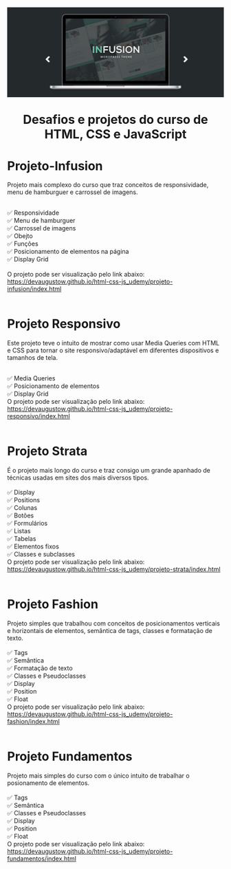 <h1 align="center">
    <img src="imgReadme/img02.jpg"> 
    <p>Desafios e projetos do curso de HTML, CSS e JavaScript</p>
</h1>


# Projeto-Infusion

Projeto mais complexo do curso que traz conceitos de responsividade, menu de hamburguer e carrossel de imagens.<br><br>

✅ Responsividade<br>
✅ Menu de hamburguer<br>
✅ Carrossel de imagens<br>
✅ Obejto<br>
✅ Funções<br>
✅ Posicionamento de elementos na página<br>
✅ Display Grid<br><br>
O projeto pode ser visualização pelo link abaixo:<br>
<a href="https://devaugustow.github.io/html-css-js_udemy/projeto-infusion/index.html">https://devaugustow.github.io/html-css-js_udemy/projeto-infusion/index.html</a>
<br><br>

# Projeto Responsivo

Este projeto teve o intuito de mostrar como usar Media Queries com HTML e CSS para tornar o site responsivo/adaptável em diferentes dispositivos e tamanhos de tela.<br><br>

✅ Media Queries<br>
✅ Posicionamento de elementos<br>
✅ Display Grid<br>
O projeto pode ser visualização pelo link abaixo:<br>
<a href="https://devaugustow.github.io/html-css-js_udemy/projeto-responsivo/index.html">https://devaugustow.github.io/html-css-js_udemy/projeto-responsivo/index.html</a>
<br><br>

# Projeto Strata

É o projeto mais longo do curso e traz consigo um grande apanhado de técnicas usadas em sites dos mais diversos tipos.<br><br>
✅ Display<br>
✅ Positions<br>
✅ Colunas<br>
✅ Botões<br>
✅ Formulários<br>
✅ Listas<br>
✅ Tabelas<br>
✅ Elementos fixos<br>
✅ Classes e subclasses<br>
O projeto pode ser visualização pelo link abaixo:<br>
<a href="https://devaugustow.github.io/html-css-js_udemy/projeto-strata/index.html">https://devaugustow.github.io/html-css-js_udemy/projeto-strata/index.html</a>
<br><br>

# Projeto Fashion

Projeto simples que trabalhou com conceitos de posicionamentos verticais e horizontais de elementos, semântica de tags, classes e formatação de texto.<br><br>
✅ Tags<br>
✅ Semântica<br>
✅ Formatação de texto<br>
✅ Classes e Pseudoclasses<br>
✅ Display<br>
✅ Position<br>
✅ Float<br>
O projeto pode ser visualização pelo link abaixo:<br>
<a href="https://devaugustow.github.io/html-css-js_udemy/projeto-fashion/index.html">https://devaugustow.github.io/html-css-js_udemy/projeto-fashion/index.html</a>
<br><br>

# Projeto Fundamentos

Projeto mais simples do curso com o único intuito de trabalhar o posionamento de elementos.<br><br>
✅ Tags<br>
✅ Semântica<br>
✅ Classes e Pseudoclasses<br>
✅ Display<br>
✅ Position<br>
✅ Float<br>
O projeto pode ser visualização pelo link abaixo:<br>
<a href="https://devaugustow.github.io/html-css-js_udemy/projeto-fundamentos/index.html">https://devaugustow.github.io/html-css-js_udemy/projeto-fundamentos/index.html</a>
<br><br>
